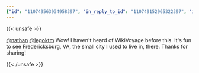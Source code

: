 ```yaml
---
{"id": "110749563934958397", "in_reply_to_id": "110749152965322397", "in_reply_to_account_id": "110692155525572005", "sensitive": false, "spoiler_text": "", "visibility": "unlisted", "language": "en", "replies_count": 0, "reblogs_count": 0, "favourites_count": 2, "edited_at": null, "reblog": null, "application": {"name": "Tusky", "website": "https://tusky.app"}, "account": {"id": "108219415927856966", "username": "brozek", "acct": "brozek", "display_name": "Brandon Rozek", "url": "https://fosstodon.org/@brozek", "avatar": "https://cdn.fosstodon.org/accounts/avatars/108/219/415/927/856/966/original/bae9f46f23936e79.jpg", "avatar_static": "https://cdn.fosstodon.org/accounts/avatars/108/219/415/927/856/966/original/bae9f46f23936e79.jpg", "header": "https://fosstodon.org/headers/original/missing.png", "header_static": "https://fosstodon.org/headers/original/missing.png", "noindex": true, "roles": []}, "media_attachments": [], "mentions": [{"id": "110692155525572005", "username": "nathan", "url": "https://social.nathandyer.me/@nathan", "acct": "nathan@social.nathandyer.me"}, {"id": "109158598630696223", "username": "legoktm", "url": "https://wikis.world/@legoktm", "acct": "legoktm@wikis.world"}], "tags": [], "emojis": [], "card": null, "poll": null, "syndication": "https://fosstodon.org/@brozek/110749563934958397", "date": "2023-07-21T01:50:34.846Z"}
---
```

{{< unsafe >}}
<p><span class="h-card"><a href="https://social.nathandyer.me/@nathan" class="u-url mention">@<span>nathan</span></a></span> <span class="h-card"><a href="https://wikis.world/@legoktm" class="u-url mention">@<span>legoktm</span></a></span> Wow! I haven&#39;t heard of WikiVoyage before this. It&#39;s fun to see Fredericksburg, VA, the small city I used to live in, there.  Thanks for sharing!</p>
{{< /unsafe >}}
